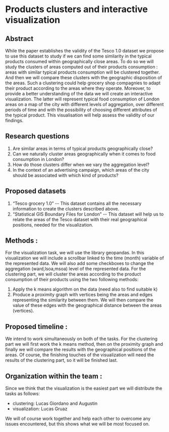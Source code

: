 Products clusters and interactive  visualization
======

## Abstract
While the paper establishes the validity of the Tesco 1.0 dataset we propose to use this dataset to study if we can find some similarity in the typical products consumed within geographically close areas. To do so we will study the clusters of areas computed out of their products consumption : areas with similar typical products consumption will be clustered together. And then we will compare these clusters with the geographic disposition of the areas. Such a clustering could help grocery shop compagnies to adapt their product according to the areas where they operate. Moreover, to provide a better understanding of the data we will create an interactive visualization. The latter will represent typical food consumption of London areas on a map of the city with different levels of aggregation, over different periods of time and with the possibility of choosing different attributes of the typical product. This visualisation will help assess the validity of our findings.

## Research questions

1. Are similar areas in terms of typical products geographically close?
2. Can we naturally cluster areas geographically when it comes to food consumption in London?
3. How do those clusters differ when we vary the aggregation level?
4. In the context of an advertising campaign, which areas of the city should be associated with which kind of products? 

## Proposed datasets

1. “Tesco grocery 1.0” -- This dataset contains all the necessary information to create the clusters described above.
2. “Statistical GIS Boundary Files for London” -- This dataset will help us to relate the areas of the Tesco dataset with their real geographical positions, needed for the visualization.

## Methods :

For the visualization task, we will use the library geopandas. In this visualization we will include a scrollbar linked to the time (month) variable of the represented data. We will also add some checkboxes to change the aggregation (ward,lsoa,msoa) level of the represented data. 
For the clustering part, we will cluster the areas according to the product consumption of their products using the two following methods:
1. Apply the k means algorithm on the data (need also to find suitable k)
2. Produce a proximity graph with vertices being the areas and edges representing the similarity between them. We will then compare the value of these edges with the geographical distance between the areas (vertices).

## Proposed timeline :

We intend to work simultaneously on both of the tasks. For the clustering part we will first work the k means method, then on the proximity graph and finally we will compare the results with the geographical positions of the areas. Of course, the finishing touches of the visualization will need the results of the clustering part, so it will be finished last.

## Organization within the team :
Since we think that the visualization is the easiest part we will distribute the tasks as follows:

* clustering: Lucas Giordano and Augustin
* visualization: Lucas Gruaz

We will of course work together and help each other to overcome any issues encountered, but this shows what we will be most focused on.
